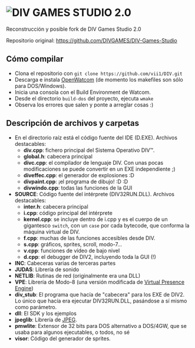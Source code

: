 # ![DIV GAMES STUDIO 2.0](https://github.com/vii1/DIV/blob/master/docs/img/divtitle.png)
Reconstrucción y posible fork de DIV Games Studio 2.0

Repositorio original: https://github.com/DIVGAMES/DIV-Games-Studio

## Cómo compilar
* Clona el repositorio con `git clone https://github.com/vii1/DIV.git`
* Descarga e instala [OpenWatcom](http://www.openwatcom.org/) (de momento los makefiles son sólo para DOS/Windows).
* Inicia una consola con el Build Environment de Watcom.
* Desde el directorio `build-dos` del proyecto, ejecuta `wmake`
* Observa los errores que salen y ponte a arreglar cosas :)

## Descripción de archivos y carpetas
* En el directorio raíz está el código fuente del IDE (D.EXE). Archivos destacables:
  * **div.cpp**: fichero principal del Sistema Operativo DIV™.
  * **global.h**: cabecera principal
  * **divc.cpp**: el compilador de lenguaje DIV. Con unas pocas modificaciones se puede convertir en un EXE independiente ;)
  * **diveffec.cpp**: el generador de explosiones :D
  * **divpaint.cpp**: ¡el programa de dibujo! :D :D
  * **divwindo.cpp**: todas las funciones de la GUI
* **SOURCE**: Código fuente del intérprete (DIV32RUN.DLL). Archivos destacables:
  * **inter.h**: cabecera principal
  * **i.cpp**: código principal del intérprete
  * **kernel.cpp**: se incluye dentro de i.cpp y es el cuerpo de un gigantesco `switch`, con un `case` por cada bytecode, que conforma la máquina virtual de DIV.
  * **f.cpp**: muchas de las funciones accesibles desde DIV.
  * **s.cpp**: gráficos, sprites, scroll, modo-7...
  * **v.cpp**: funciones de vídeo de bajo nivel
  * **d.cpp**: el debugger de DIV2, incluyendo toda la GUI (!)
* **INC**: Cabeceras varias de terceras partes
* **JUDAS**: Librería de sonido
* **NETLIB**: Rutinas de red (originalmente era una DLL)
* **VPE**: Librería de Modo-8 (una versión modificada de [Virtual Presence Engine](http://www.ii.uib.no/~alexey/vpe/index.html))
* **div_stub**: El programa que hacía de "cabecera" para los EXE de DIV2. Lo único que hacía era ejecutar DIV32RUN.DLL, pasándose a sí mismo como parámetro.
* **dll**: El SDK y los ejemplos
* **jpeglib**: Librería de [JPEG](http://ijg.org/).
* **pmwlite**: Extensor de 32 bits para DOS alternativo a DOS/4GW, que se usaba para algunos ejecutables, o todos, no sé
* **visor**: Código del generador de sprites.
